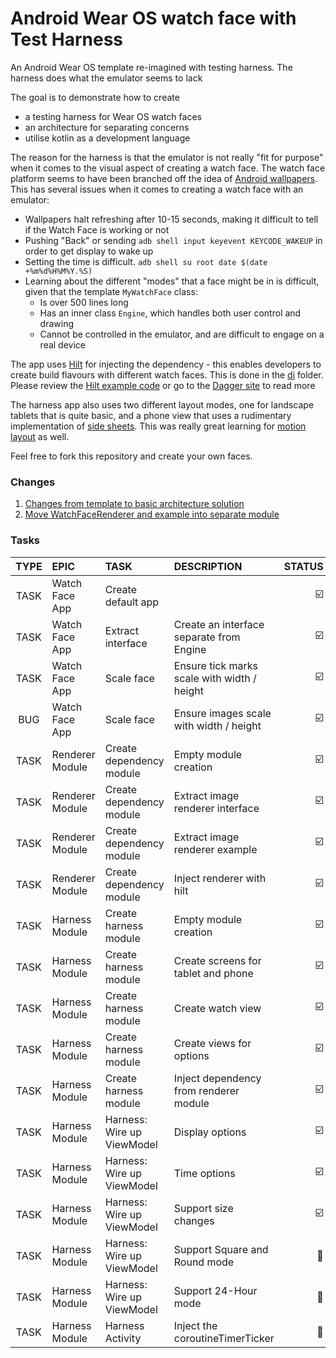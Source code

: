 # Android Wear OS watch face with Test Harness

An Android Wear OS template re-imagined with testing harness. The harness does what the emulator seems to lack

The goal is to demonstrate how to create
- a testing harness for Wear OS watch faces
- an architecture for separating concerns
- utilise kotlin as a development language

The reason for the harness is that the emulator is not really "fit for purpose" when it comes to the visual aspect of creating a watch face. The watch face platform seems to have been branched off the idea of [Android wallpapers][WALLPAPER]. This has several issues when it comes to creating a watch face with an emulator:
- Wallpapers halt refreshing after 10-15 seconds, making it difficult to tell if the Watch Face is working or not
- Pushing "Back" or sending `adb shell input keyevent KEYCODE_WAKEUP` in order to get display to wake up
- Setting the time is difficult. `adb shell su root date $(date +%m%d%H%M%Y.%S)`
- Learning about the different "modes" that a face might be in is difficult, given that the template `MyWatchFace` class:
  - Is over 500 lines long
  - Has an inner class `Engine`, which handles both user control and drawing
  - Cannot be controlled in the emulator, and are difficult to engage on a real device

The app uses [Hilt][HILT] for injecting the dependency - this enables developers to create build flavours with different watch faces. This is done in the [di][DIFOLDER] folder. Please review the [Hilt example code][HILTEXAMPLE] or go to the [Dagger site][HILT2] to read more

The harness app also uses two different layout modes, one for landscape tablets that is quite basic, and a phone view that uses a rudimentary implementation of [side sheets][SIDESHEET]. This was really great learning for [motion layout][MOTIONLAYOUT] as well.

Feel free to fork this repository and create your own faces.

### Changes
1. [Changes from template to basic architecture solution][PULL1]
1. [Move WatchFaceRenderer and example into separate module][PULL2]

### Tasks
|TYPE|EPIC|TASK|DESCRIPTION|STATUS|
|:--:|:---|:---|:----------|-----:|
| TASK | Watch Face App | Create default app |  | :ballot_box_with_check: |
| TASK | Watch Face App | Extract interface | Create an interface separate from Engine | :ballot_box_with_check: |
| TASK | Watch Face App | Scale face | Ensure tick marks scale with width / height | :ballot_box_with_check: |
| BUG | Watch Face App | Scale face | Ensure images scale with width / height | :ballot_box_with_check: |
| TASK | Renderer Module | Create dependency module | Empty module creation | :ballot_box_with_check: |
| TASK | Renderer Module | Create dependency module | Extract image renderer interface | :ballot_box_with_check: |
| TASK | Renderer Module | Create dependency module | Extract image renderer example | :ballot_box_with_check: |
| TASK | Renderer Module | Create dependency module | Inject renderer with hilt | :ballot_box_with_check: |
| TASK | Harness Module | Create harness module | Empty module creation | :ballot_box_with_check: |
| TASK | Harness Module | Create harness module | Create screens for tablet and phone | :ballot_box_with_check: |
| TASK | Harness Module | Create harness module | Create watch view | :ballot_box_with_check: |
| TASK | Harness Module | Create harness module | Create views for options | :ballot_box_with_check: |
| TASK | Harness Module | Create harness module | Inject dependency from renderer module | :ballot_box_with_check: |
| TASK | Harness Module | Harness: Wire up ViewModel | Display options  | :ballot_box_with_check: |
| TASK | Harness Module | Harness: Wire up ViewModel | Time options  | :ballot_box_with_check: |
| TASK | Harness Module | Harness: Wire up ViewModel | Support size changes  | :ballot_box_with_check: |
| TASK | Harness Module | Harness: Wire up ViewModel | Support Square and Round mode  | :pushpin: |
| TASK | Harness Module | Harness: Wire up ViewModel | Support 24-Hour mode  | :pushpin: |
| TASK | Harness Module | Harness Activity | Inject the coroutineTimerTicker | :pushpin: |

[WALLPAPER]: https://developer.android.com/reference/android/service/wallpaper/WallpaperService
[HILT]: https://developer.android.com/training/dependency-injection/hilt-android
[HILTEXAMPLE]: https://github.com/android/architecture-samples/tree/dev-hilt
[DIFOLDER]: ./app/src/main/java/com/balsdon/watchapplication/di/WatchFaceModule.kt
[PULL1]: https://github.com/qbalsdon/wearOS/pull/1
[PULL2]: https://github.com/qbalsdon/wearOS/pull/2
[SIDESHEET]: https://material.io/components/sheets-side#specs
[MOTIONLAYOUT]: https://developer.android.com/training/constraint-layout/motionlayout
[HILT2]: https://dagger.dev/hilt/

